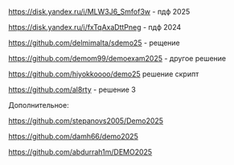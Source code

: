 https://disk.yandex.ru/i/MLW3J6_Smfof3w - пдф 2025

https://disk.yandex.ru/i/fxTqAxaDttPneg - пдф 2024

https://github.com/delmimalta/sdemo25 - рещение

https://github.com/demom99/demoexam2025 - другое решение

https://github.com/hiyokkoooo/demo25 решение скрипт

https://github.com/al8rty - решение 3

Дополнительное:

https://github.com/stepanovs2005/Demo2025

https://github.com/damh66/demo2025

https://github.com/abdurrah1m/DEMO2025
